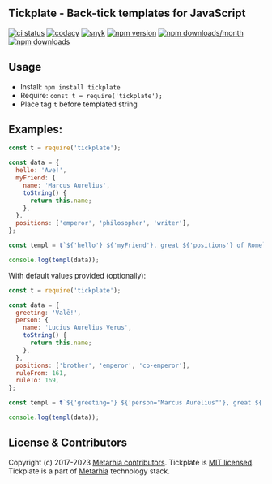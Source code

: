 ## Tickplate - Back-tick templates for JavaScript

[![ci status](https://github.com/metarhia/tickplate/workflows/Testing%20CI/badge.svg)](https://github.com/metarhia/tickplate/actions?query=workflow%3A%22Testing+CI%22+branch%3Amaster)
[![codacy](https://api.codacy.com/project/badge/Grade/69719502402b43598ffac0fd35f2192c)](https://www.codacy.com/app/metarhia/tickplate)
[![snyk](https://snyk.io/test/github/metarhia/tickplate/badge.svg)](https://snyk.io/test/github/metarhia/tickplate)
[![npm version](https://badge.fury.io/js/tickplate.svg)](https://badge.fury.io/js/tickplate)
[![npm downloads/month](https://img.shields.io/npm/dm/tickplate.svg)](https://www.npmjs.com/package/tickplate)
[![npm downloads](https://img.shields.io/npm/dt/tickplate.svg)](https://www.npmjs.com/package/tickplate)

## Usage

- Install: `npm install tickplate`
- Require: `const t = require('tickplate');`
- Place tag `t` before templated string

## Examples:

```js
const t = require('tickplate');

const data = {
  hello: 'Ave!',
  myFriend: {
    name: 'Marcus Aurelius',
    toString() {
      return this.name;
    },
  },
  positions: ['emperor', 'philosopher', 'writer'],
};

const templ = t`${'hello'} ${'myFriend'}, great ${'positions'} of Rome`;

console.log(templ(data));
```

With default values provided (optionally):

```js
const t = require('tickplate');

const data = {
  greeting: 'Valē!',
  person: {
    name: 'Lucius Aurelius Verus',
    toString() {
      return this.name;
    },
  },
  positions: ['brother', 'emperor', 'co-emperor'],
  ruleFrom: 161,
  ruleTo: 169,
};

const templ = t`${'greeting='} ${'person="Marcus Aurelius"'}, great ${'positions=["emperor", "philosopher"]'} of Rome from ${'ruleFrom=161'} to ${'ruleTo=180'} AD`;

console.log(templ(data));
```

## License & Contributors

Copyright (c) 2017-2023 [Metarhia contributors](https://github.com/metarhia/tickplate/graphs/contributors).
Tickplate is [MIT licensed](./LICENSE).\
Tickplate is a part of [Metarhia](https://github.com/metarhia) technology stack.
